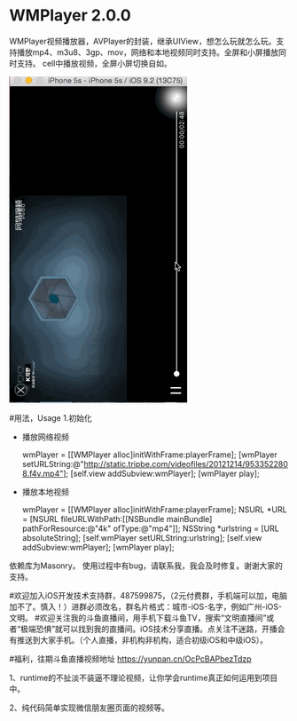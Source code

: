 # WMPlayer 2.0.0
WMPlayer视频播放器，AVPlayer的封装，继承UIView，想怎么玩就怎么玩。支持播放mp4、m3u8、3gp、mov，网络和本地视频同时支持。全屏和小屏播放同时支持。
cell中播放视频，全屏小屏切换自如。

![image](https://github.com/zhengwenming/WMPlayer/blob/master/WMPlayer/Resource/WMPlayer.gif)   

#用法，Usage
1.初始化

* 播放网络视频

    wmPlayer = [[WMPlayer alloc]initWithFrame:playerFrame];
    [wmPlayer setURLString:@"http://static.tripbe.com/videofiles/20121214/9533522808.f4v.mp4"];
    [self.view addSubview:wmPlayer];
    [wmPlayer play];

* 播放本地视频

    wmPlayer = [[WMPlayer alloc]initWithFrame:playerFrame];
     NSURL *URL = [NSURL fileURLWithPath:[[NSBundle mainBundle] pathForResource:@"4k" ofType:@"mp4"]];
    NSString *urlstring = [URL absoluteString];
    [self.wmPlayer setURLString:urlstring];
    [self.view addSubview:wmPlayer];
    [wmPlayer play]; 
    

依赖库为Masonry。
使用过程中有bug，请联系我，我会及时修复。谢谢大家的支持。

#欢迎加入iOS开发技术支持群，487599875，（2元付费群，手机端可以加，电脑加不了。慎入！）进群必须改名，群名片格式：城市-iOS-名字，例如广州-iOS-文明。
#欢迎关注我的斗鱼直播间，用手机下载斗鱼TV，搜索“文明直播间”或者“极端恐惧”就可以找到我的直播间。iOS技术分享直播。点关注不迷路，开播会有推送到大家手机。（个人直播，非机构非机构，适合初级iOS和中级iOS）。
 
#福利，往期斗鱼直播视频地址  https://yunpan.cn/OcPcBAPbezTdzp

1、runtime的不扯淡不装逼不理论视频，让你学会runtime真正如何运用到项目中。

2、纯代码简单实现微信朋友圈页面的视频等。

